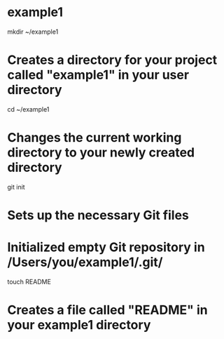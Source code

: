 example1
========
mkdir ~/example1
# Creates a directory for your project called "example1" in your user directory

cd ~/example1
# Changes the current working directory to your newly created directory

git init
# Sets up the necessary Git files
# Initialized empty Git repository in /Users/you/example1/.git/

touch README
# Creates a file called "README" in your example1 directory
